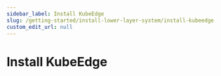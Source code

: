 ```yaml
---
sidebar_label: Install KubeEdge
slug: /getting-started/install-lower-layer-system/install-kubeedge
custom_edit_url: null
---
```


# Install KubeEdge

